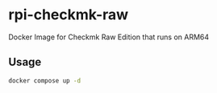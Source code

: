 # rpi-checkmk-raw
Docker Image for Checkmk Raw Edition that runs on ARM64

## Usage
```bash
docker compose up -d
```
